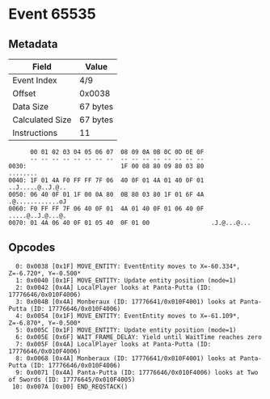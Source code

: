 # Event 65535

## Metadata

| Field           | Value    |
|-----------------|----------|
| Event Index     | 4/9      |
| Offset          | 0x0038   |
| Data Size       | 67 bytes |
| Calculated Size | 67 bytes |
| Instructions    | 11       |

```
      00 01 02 03 04 05 06 07  08 09 0A 0B 0C 0D 0E 0F
      -- -- -- -- -- -- -- --  -- -- -- -- -- -- -- --
0030:                          1F 00 08 80 09 80 03 80          ........
0040: 1F 01 4A F0 FF FF 7F 06  40 0F 01 4A 01 40 0F 01  ..J.....@..J.@..
0050: 06 40 0F 01 1F 00 0A 80  0B 80 03 80 1F 01 6F 4A  .@............oJ
0060: F0 FF FF 7F 06 40 0F 01  4A 01 40 0F 01 06 40 0F  .....@..J.@...@.
0070: 01 4A 06 40 0F 01 05 40  0F 01 00                 .J.@...@...     
```

## Opcodes

```
  0: 0x0038 [0x1F] MOVE_ENTITY: EventEntity moves to X=-60.334*, Z=-6.720*, Y=-0.500*
  1: 0x0040 [0x1F] MOVE_ENTITY: Update entity position (mode=1)
  2: 0x0042 [0x4A] LocalPlayer looks at Panta-Putta (ID: 17776646/0x010F4006)
  3: 0x004B [0x4A] Monberaux (ID: 17776641/0x010F4001) looks at Panta-Putta (ID: 17776646/0x010F4006)
  4: 0x0054 [0x1F] MOVE_ENTITY: EventEntity moves to X=-61.109*, Z=-6.870*, Y=-0.500*
  5: 0x005C [0x1F] MOVE_ENTITY: Update entity position (mode=1)
  6: 0x005E [0x6F] WAIT_FRAME_DELAY: Yield until WaitTime reaches zero
  7: 0x005F [0x4A] LocalPlayer looks at Panta-Putta (ID: 17776646/0x010F4006)
  8: 0x0068 [0x4A] Monberaux (ID: 17776641/0x010F4001) looks at Panta-Putta (ID: 17776646/0x010F4006)
  9: 0x0071 [0x4A] Panta-Putta (ID: 17776646/0x010F4006) looks at Two of Swords (ID: 17776645/0x010F4005)
 10: 0x007A [0x00] END_REQSTACK()
```
